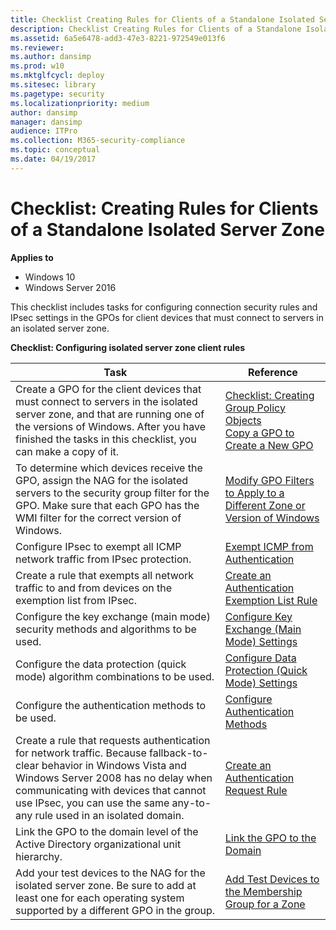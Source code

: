 ```yaml
---
title: Checklist Creating Rules for Clients of a Standalone Isolated Server Zone (Windows 10)
description: Checklist Creating Rules for Clients of a Standalone Isolated Server Zone
ms.assetid: 6a5e6478-add3-47e3-8221-972549e013f6
ms.reviewer: 
ms.author: dansimp
ms.prod: w10
ms.mktglfcycl: deploy
ms.sitesec: library
ms.pagetype: security
ms.localizationpriority: medium
author: dansimp
manager: dansimp
audience: ITPro
ms.collection: M365-security-compliance
ms.topic: conceptual
ms.date: 04/19/2017
---
```


# Checklist: Creating Rules for Clients of a Standalone Isolated Server Zone

**Applies to**
-   Windows 10
-   Windows Server 2016

This checklist includes tasks for configuring connection security rules and IPsec settings in the GPOs for client devices that must connect to servers in an isolated server zone.

**Checklist: Configuring isolated server zone client rules**

| Task | Reference |
| - | - |
| Create a GPO for the client devices that must connect to servers in the isolated server zone, and that are running one of the versions of Windows. After you have finished the tasks in this checklist, you can make a copy of it.| [Checklist: Creating Group Policy Objects](checklist-creating-group-policy-objects.md) <br/>[Copy a GPO to Create a New GPO](copy-a-gpo-to-create-a-new-gpo.md)| 
| To determine which devices receive the GPO, assign the NAG for the isolated servers to the security group filter for the GPO. Make sure that each GPO has the WMI filter for the correct version of Windows.| [Modify GPO Filters to Apply to a Different Zone or Version of Windows](modify-gpo-filters-to-apply-to-a-different-zone-or-version-of-windows.md) |
| Configure IPsec to exempt all ICMP network traffic from IPsec protection. | [Exempt ICMP from Authentication](exempt-icmp-from-authentication.md)| 
| Create a rule that exempts all network traffic to and from devices on the exemption list from IPsec. | [Create an Authentication Exemption List Rule](create-an-authentication-exemption-list-rule.md)| 
| Configure the key exchange (main mode) security methods and algorithms to be used. | [Configure Key Exchange (Main Mode) Settings](configure-key-exchange-main-mode-settings.md)| 
| Configure the data protection (quick mode) algorithm combinations to be used. | [Configure Data Protection (Quick Mode) Settings](configure-data-protection-quick-mode-settings.md)| 
| Configure the authentication methods to be used. | [Configure Authentication Methods](configure-authentication-methods.md)| 
| Create a rule that requests authentication for network traffic. Because fallback-to-clear behavior in Windows Vista and Windows Server 2008 has no delay when communicating with devices that cannot use IPsec, you can use the same any-to-any rule used in an isolated domain.| [Create an Authentication Request Rule](create-an-authentication-request-rule.md)| 
| Link the GPO to the domain level of the Active Directory organizational unit hierarchy. | [Link the GPO to the Domain](link-the-gpo-to-the-domain.md)| 
| Add your test devices to the NAG for the isolated server zone. Be sure to add at least one for each operating system supported by a different GPO in the group.| [Add Test Devices to the Membership Group for a Zone](add-test-devices-to-the-membership-group-for-a-zone.md)| 
